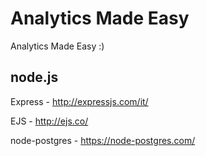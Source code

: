 # Analytics Made Easy
Analytics Made Easy :)

## node.js
Express - http://expressjs.com/it/

EJS - http://ejs.co/

node-postgres - https://node-postgres.com/
